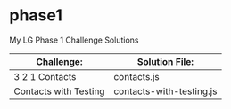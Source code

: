 # phase1
My LG Phase 1 Challenge Solutions

Challenge:            | Solution File:
--------------------- | -------------------------            
3 2 1 Contacts        | contacts.js
Contacts with Testing | contacts-with-testing.js